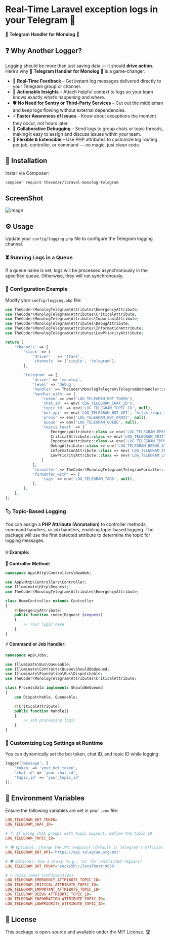 # Real-Time Laravel exception logs in your Telegram 🚀

🔔 **Telegram Handler for Monolog** 📝

## ❓ Why Another Logger?

Logging should be more than just saving data — it should **drive action**. Here’s why 🔔 **Telegram Handler for Monolog** 📝 is a game-changer:

- 🚀 **Real-Time Feedback** – Get instant log messages delivered directly to your Telegram group or channel.
- 🧠 **Actionable Insights** – Attach helpful context to logs so your team knows exactly what’s happening and where.
- 🛡️ **No Need for Sentry or Third-Party Services** – Cut out the middleman and keep logs flowing without external dependencies.
- ⚡ **Faster Awareness of Issues** – Know about exceptions the moment they occur, not hours later.
- 👥 **Collaborative Debugging** – Send logs to group chats or topic threads, making it easy to assign and discuss issues within your team.
- 🧩 **Flexible & Extensible** – Use PHP attributes to customize log routing per job, controller, or command — no magic, just clean code.



## 🎯 Installation

Install via Composer:

```sh
composer require thecoder/laravel-monolog-telegram
```

## ScreenShot

![image](https://user-images.githubusercontent.com/3877538/172431112-020d7a7c-f515-49bc-961a-3f63c9ff21af.png)

## ⚙️ Usage

Update your `config/logging.php` file to configure the Telegram logging channel.

### ⏳ Running Logs in a Queue

If a queue name is set, logs will be processed asynchronously in the specified queue. Otherwise, they will run synchronously.

### 🔧 Configuration Example

Modify your `config/logging.php` file:

```php
use TheCoder\MonologTelegram\Attributes\EmergencyAttribute;
use TheCoder\MonologTelegram\Attributes\CriticalAttribute;
use TheCoder\MonologTelegram\Attributes\ImportantAttribute;
use TheCoder\MonologTelegram\Attributes\DebugAttribute;
use TheCoder\MonologTelegram\Attributes\InformationAttribute;
use TheCoder\MonologTelegram\Attributes\LowPriorityAttribute;

return [
    'channels' => [
        'stack' => [
            'driver'   => 'stack',
            'channels' => ['single', 'telegram'],
        ],

        'telegram' => [
            'driver' => 'monolog',
            'level' => 'debug',
            'handler' => TheCoder\MonologTelegram\TelegramBotHandler::class,
            'handler_with' => [
                'token' => env('LOG_TELEGRAM_BOT_TOKEN'),
                'chat_id' => env('LOG_TELEGRAM_CHAT_ID'),
                'topic_id' => env('LOG_TELEGRAM_TOPIC_ID', null),
                'bot_api' => env('LOG_TELEGRAM_BOT_API', 'https://api.telegram.org/bot'),
                'proxy' => env('LOG_TELEGRAM_BOT_PROXY', null),
                'queue' => env('LOG_TELEGRAM_QUEUE', null),
                'topics_level' => [
                    EmergencyAttribute::class => env('LOG_TELEGRAM_EMERGENCY_ATTRIBUTE_TOPIC_ID', null),
                    CriticalAttribute::class => env('LOG_TELEGRAM_CRITICAL_ATTRIBUTE_TOPIC_ID', null),
                    ImportantAttribute::class => env('LOG_TELEGRAM_IMPORTANT_ATTRIBUTE_TOPIC_ID', null),
                    DebugAttribute::class => env('LOG_TELEGRAM_DEBUG_ATTRIBUTE_TOPIC_ID', null),
                    InformationAttribute::class => env('LOG_TELEGRAM_INFORMATION_ATTRIBUTE_TOPIC_ID', null),
                    LowPriorityAttribute::class => env('LOG_TELEGRAM_LOWPRIORITY_ATTRIBUTE_TOPIC_ID', null),
                ]
            ],
            'formatter' => TheCoder\MonologTelegram\TelegramFormatter::class,
            'formatter_with' => [
                'tags' => env('LOG_TELEGRAM_TAGS', null),
            ],
        ],
    ],
];
```

### 🏷️ Topic-Based Logging

You can assign a **PHP Attribute (Annotation)** to controller methods, command handlers, or job handlers, enabling topic-based logging. The package will use the first detected attribute to determine the topic for logging messages.

#### 💡 Example:

**📌 Controller Method:**

```php
namespace App\Http\Controllers\NewWeb;

use App\Http\Controllers\Controller;
use Illuminate\Http\Request;
use TheCoder\MonologTelegram\Attributes\EmergencyAttribute;

class HomeController extends Controller
{
    #[EmergencyAttribute]
    public function index(Request $request)
    {
        // Your logic here
    }
}
```

**⚡ Command or Job Handler:**

```php
namespace App\Jobs;

use Illuminate\Bus\Queueable;
use Illuminate\Contracts\Queue\ShouldBeQueued;
use Illuminate\Foundation\Bus\Dispatchable;
use TheCoder\MonologTelegram\Attributes\CriticalAttribute;

class ProcessData implements ShouldBeQueued
{
    use Dispatchable, Queueable;

    #[CriticalAttribute]
    public function handle()
    {
        // Job processing logic
    }
}
```

### 🔄 Customizing Log Settings at Runtime

You can dynamically set the bot token, chat ID, and topic ID while logging:

```php
logger('message', [
    'token' => 'your_bot_token',
    'chat_id' => 'your_chat_id',
    'topic_id' => 'your_topic_id'
]);
```

## 📜 Environment Variables

Ensure the following variables are set in your `.env` file:

```ini
LOG_TELEGRAM_BOT_TOKEN=
LOG_TELEGRAM_CHAT_ID=

# 🏷️ If using chat groups with topic support, define the topic ID
LOG_TELEGRAM_TOPIC_ID=

# 🌍 Optional: Change the API endpoint (default is Telegram's official API)
LOG_TELEGRAM_BOT_API='https://api.telegram.org/bot'

# 🛡️ Optional: Use a proxy (e.g., Tor for restricted regions)
LOG_TELEGRAM_BOT_PROXY='socks5h://localhost:9050'

# 🔥 Topic Level Configurations
LOG_TELEGRAM_EMERGENCY_ATTRIBUTE_TOPIC_ID=
LOG_TELEGRAM_CRITICAL_ATTRIBUTE_TOPIC_ID=
LOG_TELEGRAM_IMPORTANT_ATTRIBUTE_TOPIC_ID=
LOG_TELEGRAM_DEBUG_ATTRIBUTE_TOPIC_ID=
LOG_TELEGRAM_INFORMATION_ATTRIBUTE_TOPIC_ID=
LOG_TELEGRAM_LOWPRIORITY_ATTRIBUTE_TOPIC_ID=
```

## 📄 License

This package is open-source and available under the MIT License. 🏆

